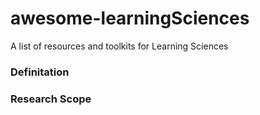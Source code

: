 # awesome-learningSciences
A list of resources and toolkits for Learning Sciences

### Definitation

### Research Scope

